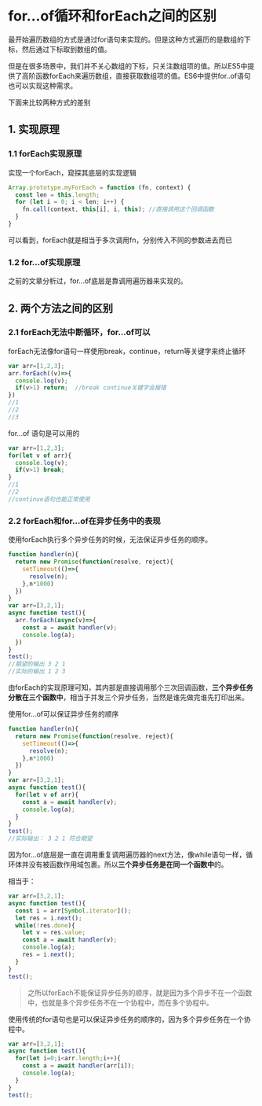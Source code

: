 # for...of循环和forEach之间的区别

最开始遍历数组的方式是通过for语句来实现的。但是这种方式遍历的是数组的下标，然后通过下标取到数组的值。

但是在很多场景中，我们并不关心数组的下标，只关注数组项的值。所以ES5中提供了高阶函数forEach来遍历数组，直接获取数组项的值。ES6中提供for..of语句也可以实现这种需求。

下面来比较两种方式的差别

## 1. 实现原理

### 1.1 forEach实现原理

实现一个forEach，窥探其底层的实现逻辑

```js
Array.prototype.myForEach = function (fn, context) {
  const len = this.length;
  for (let i = 0; i < len; i++) {
    fn.call(context, this[i], i, this); //直接调用这个回调函数
  }
}
```

可以看到，forEach就是相当于多次调用fn，分别传入不同的参数进去而已

### 1.2 for...of实现原理

之前的文章分析过，for...of底层是靠调用遍历器来实现的。

## 2. 两个方法之间的区别

### 2.1 forEach无法中断循环，for...of可以

forEach无法像for语句一样使用break，continue，return等关键字来终止循环

```js
var arr=[1,2,3];
arr.forEach((v)=>{
  console.log(v);
  if(v>1) return;  //break continue关键字会报错
})
//1
//2
//3
```

for...of 语句是可以用的

```js
var arr=[1,2,3];
for(let v of arr){
  console.log(v);
  if(v>1) break; 
}
//1
//2
//continue语句也能正常使用
```

### 2.2 forEach和for...of在异步任务中的表现

使用forEach执行多个异步任务的时候，无法保证异步任务的顺序。

```js
function handler(n){
  return new Promise(function(resolve, reject){
    setTimeout(()=>{
      resolve(n);
    },n*1000)
  })
}
var arr=[3,2,1];
async function test(){
  arr.forEach(async(v)=>{
    const a = await handler(v);
    console.log(a);
  })
}
test();
//期望的输出 3 2 1
//实际的输出 1 2 3
```

由forEach的实现原理可知，其内部是直接调用那个三次回调函数，**三个异步任务分散在三个函数中**，相当于并发三个异步任务，当然是谁先做完谁先打印出来。

使用for...of可以保证异步任务的顺序

```js
function handler(n){
  return new Promise(function(resolve, reject){
    setTimeout(()=>{
      resolve(n);
    },n*1000)
  })
}
var arr=[3,2,1];
async function test(){
  for(let v of arr){
    const a = await handler(v);
    console.log(a);
  }
}
test();
//实际输出： 3 2 1 符合期望
```

因为for...of底层是一直在调用重复调用遍历器的next方法，像while语句一样，循环体并没有被函数作用域包裹。所以**三个异步任务是在同一个函数中**的。

相当于：

```js
var arr=[3,2,1];
async function test(){
  const i = arr[Symbol.iterator]();
  let res = i.next();
  while(!res.done){
    let v = res.value;
    const a = await handler(v);
    console.log(a);
    res = i.next();
  }
}
test();
```

> 之所以forEach不能保证异步任务的顺序，就是因为多个异步不在一个函数中，也就是多个异步任务不在一个协程中，而在多个协程中。
>

使用传统的for语句也是可以保证异步任务的顺序的，因为多个异步任务在一个协程中。

```js
var arr=[3,2,1];
async function test(){
  for(let i=0;i<arr.length;i++){
  	const a = await handler(arr[i]);
    console.log(a);
  }
}
test();
```


